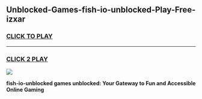 
## Unblocked-Games-fish-io-unblocked-Play-Free-izxar
<h3>
<a href="https://premium76.site?title=fish-io-unblocked&ref=20M">CLICK TO PLAY</a></h3>
<hr>

<h3>
<a href="https://premium76.site?title=fish-io-unblocked&ref=20M">CLICK 2 PLAY</a>
  
</h3>

<a href="https://premium76.site?title=fish-io-unblocked&ref=19M"><img src="https://clearcache.store/games.png"></a>


**fish-io-unblocked games unblocked: Your Gateway to Fun and Accessible Online Gaming**
